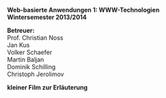 **Web-basierte Anwendungen 1: WWW-Technologien**  
**Wintersemester 2013/2014**

**Betreuer:**  
Prof. Christian Noss  
Jan Kus  
Volker Schaefer  
Martin Baljan  
Dominik Schilling  
Christoph Jerolimov 

**kleiner Film zur Erläuterung**<br>
<span class="vvqbox vvqyoutube" style="width:715px;height:450px;">
<object id="vvq5244a9a80b393" width="715" height="450" type="application/x-shockwave-flash" data="http://www.youtube.com/v/4KeUaWF3jHQ&amp;rel=1&amp;fs=1&amp;showsearch=0&amp;showinfo=0" style="visibility: visible;">
</span>
